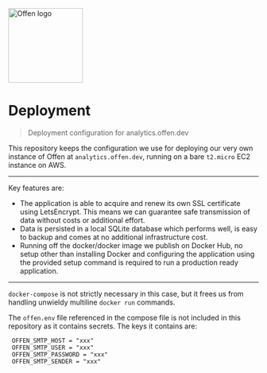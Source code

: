 <a href="https://offen.dev/">
    <img src="https://offen.github.io/press-kit/offen-material/gfx-GitHub-Offen-logo.svg" alt="Offen logo" title="Offen" width="150px"/>
</a>

# Deployment

> Deployment configuration for analytics.offen.dev

This repository keeps the configuration we use for deploying our very own instance of Offen at `analytics.offen.dev`, running on a bare `t2.micro` EC2 instance on AWS.

---

Key features are:

- The application is able to acquire and renew its own SSL certificate using LetsEncrypt. This means we can guarantee safe transmission of data without costs or additional effort.
- Data is persisted in a local SQLite database which performs well, is easy to backup and comes at no additional infrastructure cost.
- Running off the docker/docker image we publish on Docker Hub, no setup other than installing Docker and configuring the application using the provided setup command is required to run a production ready application.

---

`docker-compose` is not strictly necessary in this case, but it frees us from handling unwieldy multiline `docker run` commands.

The `offen.env` file referenced in the compose file is not included in this repository as it contains secrets. The keys it contains are:

```
 OFFEN_SMTP_HOST = "xxx"
 OFFEN_SMTP_USER = "xxx"
 OFFEN_SMTP_PASSWORD = "xxx"
 OFFEN_SMTP_SENDER = "xxx"
```
